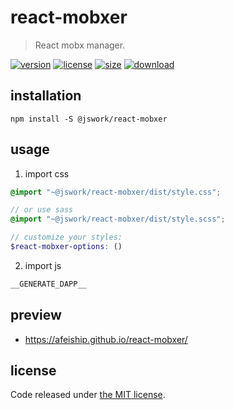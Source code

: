 # react-mobxer
> React mobx manager.

[![version][version-image]][version-url]
[![license][license-image]][license-url]
[![size][size-image]][size-url]
[![download][download-image]][download-url]

## installation
```shell
npm install -S @jswork/react-mobxer
```

## usage
1. import css
  ```scss
  @import "~@jswork/react-mobxer/dist/style.css";

  // or use sass
  @import "~@jswork/react-mobxer/dist/style.scss";

  // customize your styles:
  $react-mobxer-options: ()
  ```
2. import js
  ```js
__GENERATE_DAPP__
  ```

## preview
- https://afeiship.github.io/react-mobxer/

## license
Code released under [the MIT license](https://github.com/afeiship/react-mobxer/blob/master/LICENSE.txt).

[version-image]: https://img.shields.io/npm/v/@jswork/react-mobxer
[version-url]: https://npmjs.org/package/@jswork/react-mobxer

[license-image]: https://img.shields.io/npm/l/@jswork/react-mobxer
[license-url]: https://github.com/afeiship/react-mobxer/blob/master/LICENSE.txt

[size-image]: https://img.shields.io/bundlephobia/minzip/@jswork/react-mobxer
[size-url]: https://github.com/afeiship/react-mobxer/blob/master/dist/react-mobxer.min.js

[download-image]: https://img.shields.io/npm/dm/@jswork/react-mobxer
[download-url]: https://www.npmjs.com/package/@jswork/react-mobxer
